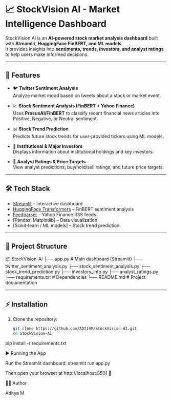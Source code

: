 # 📈 StockVision AI - Market Intelligence Dashboard

StockVision AI is an **AI-powered stock market analysis dashboard** built with **Streamlit, HuggingFace FinBERT, and ML models**.  
It provides insights into **sentiments, trends, investors, and analyst ratings** to help users make informed decisions.

---

## 🚀 Features

- 🐦 **Twitter Sentiment Analysis**  
  Analyze market mood based on tweets about a stock or market event.  

- 💹 **Stock Sentiment Analysis (FinBERT + Yahoo Finance)**  
  Uses **ProsusAI/FinBERT** to classify recent financial news articles into Positive, Negative, or Neutral sentiment.  

- 📊 **Stock Trend Prediction**  
  Predicts future stock trends for user-provided tickers using ML models.  

- 🏦 **Institutional & Major Investors**  
  Displays information about institutional holdings and key investors.  

- 📑 **Analyst Ratings & Price Targets**  
  View analyst predictions, buy/hold/sell ratings, and future price targets.  

---

## 🛠️ Tech Stack

- [Streamlit](https://streamlit.io/) – Interactive dashboard  
- [HuggingFace Transformers](https://huggingface.co/) – FinBERT sentiment analysis  
- [Feedparser](https://pythonhosted.org/feedparser/) – Yahoo Finance RSS feeds  
- [Pandas, Matplotlib] – Data visualization  
- [Scikit-learn / ML models] – Stock trend prediction  

---

## 📂 Project Structure

📦 StockVision-AI
├── app.py # Main dashboard (Streamlit)
├── twitter_sentiment_analysis.py
├── stock_sentiment_analysis.py
├── stock_trend_prediction.py
├── investors_info.py
├── analyst_ratings.py
├── requirements.txt # Dependencies
└── README.md # Project documentation

---

## ⚡ Installation

1. Clone the repository:
   ```bash
   git clone https://github.com/ADI14M/StockVision-AI.git
   cd StockVision-AI
pip install -r requirements.txt

▶️ Running the App

Run the Streamlit dashboard:
streamlit run app.py

Then open your browser at http://localhost:8501 🎉

👨‍💻 Author

Aditya M